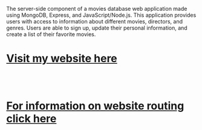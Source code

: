 The server-side component of a movies database web application made using MongoDB, Express, and JavaScript/Node.js. This application provides users with access to information about different movies, directors, and genres. Users are able to sign up, update their personal information, and create a list of their favorite movies.

<h1><a href="https://my-flix-4e112dcd3c89.herokuapp.com/">Visit my website here</a></h1>
<br><br>
<h1><a href="https://my-flix-4e112dcd3c89.herokuapp.com/documentation.html">For information on website routing click here</h1>
